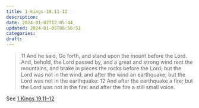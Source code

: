 ```yaml
---
title: 1-kings-19.11-12
description: 
date: 2024-01-02T12:05:44
updated: 2024-01-05T08:56:52
categories: 
draft: 
---
```


>  11 And he said, Go forth, and stand upon the mount before the Lord. And, behold, the Lord passed by, and a great and strong wind rent the mountains, and brake in pieces the rocks before the Lord; but the Lord was not in the wind: and after the wind an earthquake; but the Lord was not in the earthquake:  12 And after the earthquake a fire; but the Lord was not in the fire: and after the fire a still small voice.

See [1 Kings 19.11–12](https://www.churchofjesuschrist.org/study/scriptures/ot/1-kgs/19?id=p11-p12&lang=eng#p11)
